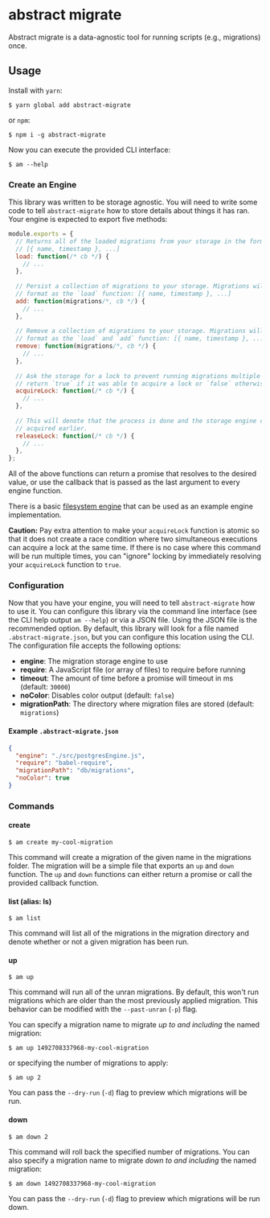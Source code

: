 # abstract migrate

Abstract migrate is a data-agnostic tool for running scripts (e.g., migrations) once.

## Usage

Install with `yarn`:
 
    $ yarn global add abstract-migrate
 
 or `npm`:
     
    $ npm i -g abstract-migrate

Now you can execute the provided CLI interface:

    $ am --help

### Create an Engine

This library was written to be storage agnostic. You will need to write some code to tell
`abstract-migrate` how to store details about things it has ran. Your engine is expected to export
five methods:

```js
module.exports = {
  // Returns all of the loaded migrations from your storage in the format:
  // [{ name, timestamp }, ...] 
  load: function(/* cb */) {
    // ...
  },
  
  // Persist a collection of migrations to your storage. Migrations will be an array in the same
  // format as the `load` function: [{ name, timestamp }, ...]
  add: function(migrations/*, cb */) {
    // ...
  },
  
  // Remove a collection of migrations to your storage. Migrations will be an array in the same
  // format as the `load` and `add` function: [{ name, timestamp }, ...]
  remove: function(migrations/*, cb */) {
    // ...
  },
  
  // Ask the storage for a lock to prevent running migrations multiple times. This function should
  // return `true` if it was able to acquire a lock or `false` otherwise.
  acquireLock: function(/* cb */) {
    // ...
  },
  
  // This will denote that the process is done and the storage engine can release whatever lock it
  // acquired earlier.
  releaseLock: function(/* cb */) {
    // ...
  },
};
```

All of the above functions can return a promise that resolves to the desired value, or use the
callback that is passed as the last argument to every engine function.

There is a basic [filesystem engine](src/engines/fileEngine.js) that can be used as an example
engine implementation.

**Caution:** Pay extra attention to make your `acquireLock` function is atomic so that it does not
create a race condition where two simultaneous executions can acquire a lock at the same time. If
there is no case where this command will be run multiple times, you can "ignore" locking by
immediately resolving your `acquireLock` function to `true`.

### Configuration

Now that you have your engine, you will need to tell `abstract-migrate` how to use it. You can
configure this library via the command line interface (see the CLI help output `am --help`) or via
a JSON file. Using the JSON file is the recommended option. By default, this library will look for
a file named `.abstract-migrate.json`, but you can configure this location using the CLI. The
configuration file accepts the following options:

 - **engine**: The migration storage engine to use
 - **require**: A JavaScript file (or array of files) to require before running
 - **timeout**: The amount of time before a promise will timeout in ms (default: `30000`)
 - **noColor**: Disables color output (default: `false`)
 - **migrationPath**: The directory where migration files are stored (default: `migrations`)

#### Example `.abstract-migrate.json`

```json
{
  "engine": "./src/postgresEngine.js",
  "require": "babel-require",
  "migrationPath": "db/migrations",
  "noColor": true
}
```

### Commands

#### create 

    $ am create my-cool-migration

This command will create a migration of the given name in the migrations folder. The migration will
be a simple file that exports an `up` and `down` function. The `up` and `down` functions can either
return a promise or call the provided callback function.

#### list (alias: ls)

    $ am list

This command will list all of the migrations in the migration directory and denote whether or not a
given migration has been run.

#### up

    $ am up

This command will run all of the unran migrations. By default, this won't run migrations which are
older than the most previously applied migration. This behavior can be modified with the
`--past-unran` (`-p`) flag.

You can specify a migration name to migrate _up to and including_ the named migration:

    $ am up 1492708337968-my-cool-migration

or specifying the number of migrations to apply:

    $ am up 2

You can pass the `--dry-run` (`-d`) flag to preview which migrations will be run.

#### down

    $ am down 2

This command will roll back the specified number of migrations. You can also specify a migration
name to migrate _down to and including_ the named migration:

    $ am down 1492708337968-my-cool-migration

You can pass the `--dry-run` (`-d`) flag to preview which migrations will be run down.
